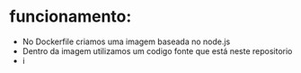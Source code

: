 # funcionamento:

- No Dockerfile criamos uma imagem baseada no node.js
- Dentro da imagem utilizamos um codigo fonte que está neste repositorio
-   i
